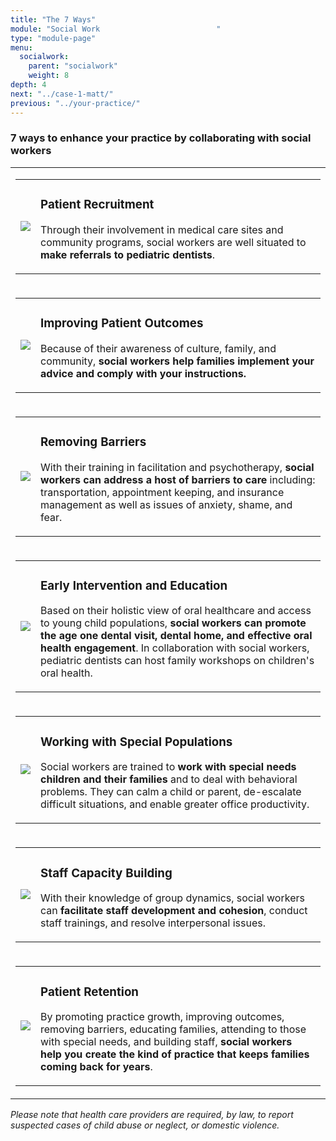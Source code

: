 ```yaml
---
title: "The 7 Ways"
module: "Social Work                          "
type: "module-page"
menu:
  socialwork:
    parent: "socialwork"
    weight: 8
depth: 4
next: "../case-1-matt/"
previous: "../your-practice/"
---
```

<div class="pageblock"><h3>7 ways to enhance your practice by collaborating with social workers</h3><table>
<tr>
<td>
<table class="noborders">
<tr>
<td>
<image src="http://match.ccnmtl.columbia.edu/media/img/sw_icons/sw_icon1.png"></image></td>
<td><h3>Patient Recruitment</h3>
<div class="maintext"><p>Through their involvement in medical care sites and community programs, social workers are well situated to <strong>make referrals to pediatric dentists</strong>.</p></div></td>
</tr>
</table>
</td>
</tr>
<tr>
<td>
<table class="noborders">
<tr>
<td>
<image src="http://match.ccnmtl.columbia.edu/media/img/sw_icons/sw_icon2.png"></image></td>
<td><h3>Improving Patient Outcomes</h3>
<div class="maintext"><p>Because of their awareness of culture, family, and community, <strong>social workers help families implement your advice and comply with your instructions.</strong></p></div></td>
</tr>
</table>
</td>
</tr>
<tr>
<td>
<table class="noborders">
<tr>
<td><image src="http://match.ccnmtl.columbia.edu/media/img/sw_icons/sw_icon3.png"></image></td>
<td><h3>Removing Barriers</h3>
<div class="maintext"><p>With their training in facilitation and psychotherapy, <strong>social workers can address a host of barriers to care</strong> including: transportation, appointment keeping, and insurance management as well as issues of anxiety, shame, and fear.</p></div></td>
</tr>
</table>
</td>
</tr>
<tr>
<td>
<table class="noborders">
<tr>
<td><image src="http://match.ccnmtl.columbia.edu/media/img/sw_icons/sw_icon4.png"></image></td>
<td><h3>Early Intervention and Education</h3>
<div class="maintext"><p>Based on their holistic view of oral healthcare and access to young child populations, <strong>social workers can promote the age one dental visit, dental home, and effective oral health engagement</strong>. In collaboration with social workers, pediatric dentists can host family workshops on children's oral health.</p></div></td>
</tr>
</table>
</td>
</tr>
<tr>
<td>
<table class="noborders">
<tr>
<td><image src="http://match.ccnmtl.columbia.edu/media/img/sw_icons/sw_icon5.png"></image></td>
<td><h3>Working with Special Populations</h3>
<div class="maintext"><p>Social workers are trained to <strong>work with special needs children and their families</strong> and to deal with behavioral problems. They can calm a child or parent, de-escalate difficult situations, and enable greater office productivity.</p></div></td>
</tr>
</table>
</td>
</tr>
<tr>
<td>
<table class="noborders">
<tr>
<td><image src="http://match.ccnmtl.columbia.edu/media/img/sw_icons/sw_icon6.png"></image></td>
<td><h3>Staff Capacity Building</h3>
<div class="maintext"><p>With their knowledge of group dynamics, social workers can <strong>facilitate staff development and cohesion</strong>, conduct staff trainings, and resolve interpersonal issues.</p></div></td>
</tr>
</table>
</td>
</tr>
<tr>
<td>
<table class="noborders">
<tr>
<td><image src="http://match.ccnmtl.columbia.edu/media/img/sw_icons/sw_icon7.png"></image></td>
<td><h3>Patient Retention</h3>
<div class="maintext"><p>By promoting practice growth, improving outcomes, removing barriers, educating families, attending to those with special needs, and building staff, <strong>social workers help you create the kind of practice that keeps families coming back for years</strong>.</p>
</div></td>
</tr>
</table>
</td>
</tr>
</table>
<div class="source"><em>Please note that health care providers are required, by law, to report suspected cases of child abuse or neglect, or domestic violence.</em></div>
</div>